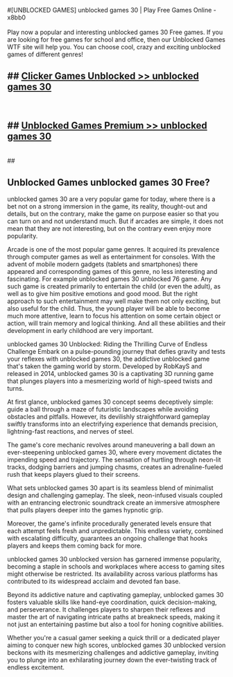#[UNBLOCKED GAMES] unblocked games 30 | Play Free Games Online - x8bb0 <br>
<br>
Play now a popular and interesting unblocked games 30 Free games. If you are looking for free games for school and office, then our Unblocked Games WTF site will help you. You can choose cool, crazy and exciting unblocked games of different genres!


## ##  [Clicker Games Unblocked >> unblocked games 30](http://freeplayer.one?title=unblocked_games_30&ref=22)
  <br>

##  ## [Unblocked Games Premium >> unblocked games 30](http://freeplayer.one?title=unblocked_games_30&ref=22)
  <br>
  ##



## Unblocked Games unblocked games 30 Free?

unblocked games 30 are a very popular game for today, where there is a bet not on a strong immersion in the game, its reality, thought-out and details, but on the contrary, make the game on purpose easier so that you can turn on and not understand much. But if arcades are simple, it does not mean that they are not interesting, but on the contrary even enjoy more popularity.

Arcade is one of the most popular game genres. It acquired its prevalence through computer games as well as entertainment for consoles. With the advent of mobile modern gadgets (tablets and smartphones) there appeared and corresponding games of this genre, no less interesting and fascinating. For example unblocked games 30 unblocked 76 game. Any such game is created primarily to entertain the child (or even the adult), as well as to give him positive emotions and good mood. But the right approach to such entertainment may well make them not only exciting, but also useful for the child. Thus, the young player will be able to become much more attentive, learn to focus his attention on some certain object or action, will train memory and logical thinking. And all these abilities and their development in early childhood are very important.

unblocked games 30 Unblocked: Riding the Thrilling Curve of Endless Challenge
Embark on a pulse-pounding journey that defies gravity and tests your reflexes with unblocked games 30, the addictive unblocked game that's taken the gaming world by storm. Developed by RobKayS and released in 2014, unblocked games 30 is a captivating 3D running game that plunges players into a mesmerizing world of high-speed twists and turns.

At first glance, unblocked games 30 concept seems deceptively simple: guide a ball through a maze of futuristic landscapes while avoiding obstacles and pitfalls. However, its devilishly straightforward gameplay swiftly transforms into an electrifying experience that demands precision, lightning-fast reactions, and nerves of steel.

The game's core mechanic revolves around maneuvering a ball down an ever-steepening unblocked games 30, where every movement dictates the impending speed and trajectory. The sensation of hurtling through neon-lit tracks, dodging barriers and jumping chasms, creates an adrenaline-fueled rush that keeps players glued to their screens.

What sets unblocked games 30 apart is its seamless blend of minimalist design and challenging gameplay. The sleek, neon-infused visuals coupled with an entrancing electronic soundtrack create an immersive atmosphere that pulls players deeper into the games hypnotic grip.

Moreover, the game's infinite procedurally generated levels ensure that each attempt feels fresh and unpredictable. This endless variety, combined with escalating difficulty, guarantees an ongoing challenge that hooks players and keeps them coming back for more.

unblocked games 30 unblocked version has garnered immense popularity, becoming a staple in schools and workplaces where access to gaming sites might otherwise be restricted. Its availability across various platforms has contributed to its widespread acclaim and devoted fan base.

Beyond its addictive nature and captivating gameplay, unblocked games 30 fosters valuable skills like hand-eye coordination, quick decision-making, and perseverance. It challenges players to sharpen their reflexes and master the art of navigating intricate paths at breakneck speeds, making it not just an entertaining pastime but also a tool for honing cognitive abilities.

Whether you're a casual gamer seeking a quick thrill or a dedicated player aiming to conquer new high scores, unblocked games 30 unblocked version beckons with its mesmerizing challenges and addictive gameplay, inviting you to plunge into an exhilarating journey down the ever-twisting track of endless excitement.